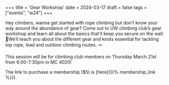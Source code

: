 +++
title = 'Gear Workshop'
date = 2024-03-17
draft = false
tags = ["events", "w24"]
+++

Hey climbers, wanna get started with rope climbing but don’t know your way around the abundance of gear? Come out to UW climbing club’s gear workshop and learn all about the basics that’ll keep you secure on the wall. 🧗We’ll teach you about the different gear and knots essential for tackling top rope, lead and outdoor climbing routes. 🪢

This session will be for climbing club members on Thursday March 21st from 6:00-7:30pm in MC 4020!

The link to purchase a membership ($5) is [here]({{% membership_link %}}).
